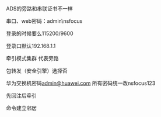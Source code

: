 ADS的旁路和串联证书不一样

串口、web密码：admin\nsfocus

登录的时候要么115200/9600

登录口默认192.168.1.1

牵引模式集群 代表旁路

包转发（安全引擎）选择否 

华为交换机密码[admin@huawei.com](http://admin@huawei.com) 所有密码统一改nsfocus123

先回注后牵引

命令建立邻居